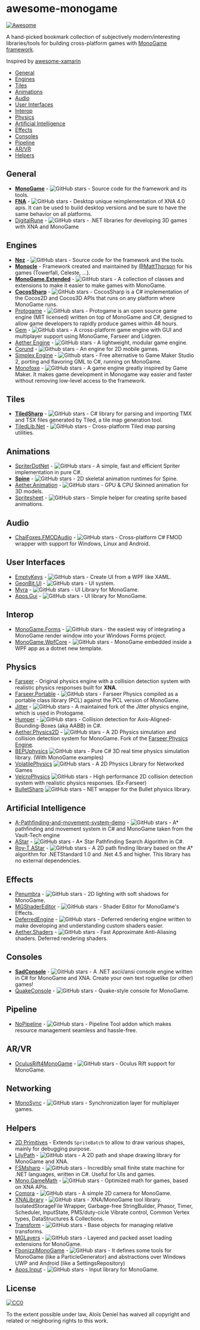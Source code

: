 # awesome-monogame

[![Awesome](https://cdn.rawgit.com/sindresorhus/awesome/d7305f38d29fed78fa85652e3a63e154dd8e8829/media/badge.svg)](https://github.com/sindresorhus/awesome)

A hand-picked bookmark collection of subjectively modern/interesting libraries/tools for building cross-platform games with [MonoGame framework](http://www.monogame.net/).

Inspired by [awesome-xamarin](https://github.com/benoitjadinon/awesome-xamarin)
  
  * [General](#general)
  * [Engines](#engines)
  * [Tiles](#tiles)
  * [Animations](#animations)
  * [Audio](#audio)
  * [User Interfaces](#user-interfaces)
  * [Interop](#interop)
  * [Physics](#physics)
  * [Artificial Intelligence](#artificial-intelligence)
  * [Effects](#effects)
  * [Consoles](#consoles)
  * [Pipeline](#pipeline)
  * [AR/VR](#arvr)
  * [Helpers](#helpers)

## General
* [**MonoGame**](https://github.com/MonoGame/MonoGame) - ![GitHub stars](https://img.shields.io/github/stars/MonoGame/MonoGame.svg) - Source code for the framework and its tools.
* [**FNA**](https://github.com/FNA-XNA/FNA) - ![GitHub stars](https://img.shields.io/github/stars/FNA-XNA/FNA.svg) - Desktop unique reimplementation of XNA 4.0 apis. It can be used to build desktop versions and be sure to have the same behavior on all platforms.
* [DigitalRune](https://github.com/DigitalRune/DigitalRune) - ![GitHub stars](https://img.shields.io/github/stars/DigitalRune/DigitalRune.svg) - .NET libraries for developing 3D games with XNA and MonoGame

## Engines
* [**Nez**](https://github.com/prime31/Nez) - ![GitHub stars](https://img.shields.io/github/stars/prime31/Nez.svg) - Source code for the framework and the tools.
* [**Monocle**](https://bitbucket.org/MattThorson/monocle-engine) - Framework created and maintained by [@MattThorson](https://mobile.twitter.com/MattThorson) for his games (Towerfall, Celeste, ...).
* [**MonoGame.Extended**](https://github.com/craftworkgames/MonoGame.Extended) - ![GitHub stars](https://img.shields.io/github/stars/craftworkgames/MonoGame.Extended.svg) - A collection of classes and extensions to make it easier to make games with MonoGame.
* [**CocosSharp**](https://github.com/mono/CocosSharp) - ![GitHub stars](https://img.shields.io/github/stars/mono/CocosSharp.svg) - CocosSharp is a C# implementation of the Cocos2D and Cocos3D APIs that runs on any platform where MonoGame runs.
* [Protogame](https://github.com/RedpointGames/Protogame) - ![GitHub stars](https://img.shields.io/github/stars/RedpointGames/Protogame.svg) - Protogame is an open source game engine (MIT licensed) written on top of MonoGame and C#, designed to allow game developers to rapidly produce games within 48 hours.
* [Gem](https://github.com/gmich/Gem) - ![GitHub stars](https://img.shields.io/github/stars/gmich/Gem.svg) - A cross-platform game engine with GUI and multiplayer support using MonoGame, Farseer and Lidgren.
* [Aether Engine](https://github.com/tainicom/Aether) - ![GitHub stars](https://img.shields.io/github/stars/tainicom/Aether.svg) - A lightweight, modular game engine.
* [Corund](https://github.com/impworks/corund) - ![Github stars](https://img.shields.io/github/stars/impworks/corund.svg) - An engine for 2D mobile games.
* [Simplex Engine](https://github.com/lofcz/SimplexRpgEngine) - ![Github stars](https://img.shields.io/github/stars/lofcz/SimplexRpgEngine.svg) - Free alternative to Game Maker Studio 2, porting and flavoring GML to C#, running on MonoGame.
* [Monofoxe](https://github.com/gnFur/Monofoxe/) - ![GitHub stars](https://img.shields.io/github/stars/gnFur/Monofoxe.svg) - A game engine greatly inspired by Game Maker. It makes game development in Monogame way easier and faster without removing low-level access to the framework.

## Tiles
* [**TiledSharp**](https://github.com/marshallward/TiledSharp) - ![GitHub stars](https://img.shields.io/github/stars/marshallward/TiledSharp.svg) - C# library for parsing and importing TMX and TSX files generated by Tiled, a tile map generation tool.
* [TiledLib.Net](https://github.com/Ragath/TiledLib.Net) - ![GitHub stars](https://img.shields.io/github/stars/Ragath/TiledLib.Net.svg) - Cross-platform Tiled map parsing utilities.

## Animations
* [SpriterDotNet](https://github.com/loodakrawa/SpriterDotNet) - ![GitHub stars](https://img.shields.io/github/stars/loodakrawa/SpriterDotNet.svg) - A simple, fast and efficient Spriter implementation in pure C#.
* [**Spine**](https://github.com/EsotericSoftware/spine-runtimes) - ![GitHub stars](https://img.shields.io/github/stars/EsotericSoftware/spine-runtimes.svg) - 2D skeletal animation runtimes for Spine.
* [Aether.Animation](https://github.com/tainicom/Aether.Extras/tree/master/Animation) - ![GitHub stars](https://img.shields.io/github/stars/tainicom/Aether.Extras.svg) - GPU & CPU Skinned animation for 3D models.
* [Spritesheet](https://github.com/aloisdeniel/Spritesheet)  - ![GitHub stars](https://img.shields.io/github/stars/aloisdeniel/Spritesheet.svg) - Simple helper for creating sprite based animations.

## Audio
* [ChaiFoxes.FMODAudio](https://github.com/gnFur/ChaiFoxes.FMODAudio/) - ![GitHub stars](https://img.shields.io/github/stars/gnFur/ChaiFoxes.FMODAudio.svg) - Cross-platform C# FMOD wrapper with support for Windows, Linux and Android.

## User Interfaces
* [EmptyKeys](https://github.com/EmptyKeys/UI_Engines) - ![GitHub stars](https://img.shields.io/github/stars/EmptyKeys/UI_Engines.svg) - Create UI from a WPF like XAML.
* [GeonBit.UI](https://github.com/RonenNess/GeonBit.UI) - ![GitHub stars](https://img.shields.io/github/stars/RonenNess/GeonBit.UI.svg) - UI system.
* [Myra](https://github.com/rds1983/Myra) - ![GitHub stars](https://img.shields.io/github/stars/rds1983/Myra.svg) - UI Library for MonoGame.
* [Apos.Gui](https://github.com/Apostolique/Apos.Gui) - ![GitHub stars](https://img.shields.io/github/stars/Apostolique/Apos.Gui.svg) - UI library for MonoGame.

## Interop
* [MonoGame.Forms](https://github.com/sqrMin1/MonoGame.Forms) - ![GitHub stars](https://img.shields.io/github/stars/sqrMin1/MonoGame.Forms) - the easiest way of integrating a MonoGame render window into your Windows Forms project.
* [MonoGame.WpfCore](https://github.com/craftworkgames/MonoGame.WpfCore) - ![GitHub stars](https://img.shields.io/github/stars/craftworkgames/MonoGame.WpfCore) - MonoGame embedded inside a WPF app as a dotnet new template.

## Physics
* [Farseer](https://farseerphysics.codeplex.com/) - Original physics engine with a collision detection system with realistic physics responses built for **XNA**.
* [Farseer.Portable](https://github.com/craftworkgames/FarseerPhysics.Portable) - ![GitHub stars](https://img.shields.io/github/stars/craftworkgames/FarseerPhysics.Portable.svg) - Farseer Physics compiled as a portable class library (PCL) against the PCL version of MonoGame.
* [Jitter](https://github.com/RedpointGames/Jitter) - ![GitHub stars](https://img.shields.io/github/stars/RedpointGames/Jitter.svg) - A maintained fork of the Jitter physics engine, which is used in Protogame.
* [Humper](https://github.com/aloisdeniel/Humper) - ![GitHub stars](https://img.shields.io/github/stars/aloisdeniel/Humper.svg) - Collision detection for Axis-Aligned-Bounding-Boxes (aka AABB) in C#.
* [Aether.Physics2D](https://github.com/tainicom/Aether.Physics2D) - ![GitHub stars](https://img.shields.io/github/stars/tainicom/Aether.Physics2D.svg) - A 2D Physics simulation and collision detection system for MonoGame. Fork of the [Farseer Physics Engine](https://farseerphysics.codeplex.com/).
* [BEPUphysics](https://github.com/bepu/bepuphysics1) ![GitHub stars](https://img.shields.io/github/stars/bepu/bepuphysics1.svg) - Pure C# 3D real time physics simulation library. (With MonoGame examples)
* [VolatilePhysics](https://github.com/ashoulson/VolatilePhysics) ![GitHub stars](https://img.shields.io/github/stars/ashoulson/VolatilePhysics.svg) - A 2D Physics Library for Networked Games
* [VelcroPhysics](https://github.com/VelcroPhysics/VelcroPhysics) ![GitHub stars](https://img.shields.io/github/stars/VelcroPhysics/VelcroPhysics.svg) - High performance 2D collision detection system with realistic physics responses. (Ex-Farseer)
* [BulletSharp](https://github.com/AndresTraks/BulletSharp) ![GitHub stars](https://img.shields.io/github/stars/AndresTraks/BulletSharp.svg) - NET wrapper for the Bullet physics library.

## Artificial Intelligence

* [A-Pathfinding-and-movement-system-demo](https://github.com/Vault16Software/A-Pathfinding-and-movement-system-demo) - ![GitHub stars](https://img.shields.io/github/stars/Vault16Software/A-Pathfinding-and-movement-system-demo.svg) - A* pathfinding and movement system in C# and MonoGame taken from the Vault-Tech engine
* [AStar](https://github.com/leniel/AStar) - ![GitHub stars](https://img.shields.io/github/stars/leniel/AStar.svg) - A* Star Pathfinding Search Algorithm in C#.
* [Roy-T AStar](https://github.com/roy-t/AStar) - ![GitHub stars](https://img.shields.io/github/stars/roy-t/AStar.svg) - A 2D path finding library based on the A* algorithm for .NETStandard 1.0 and .Net 4.5 and higher. This library has no external dependencies.

## Effects

* [Penumbra](https://github.com/discosultan/penumbra) - ![GitHub stars](https://img.shields.io/github/stars/discosultan/penumbra.svg) - 2D lighting with soft shadows for MonoGame.
* [MGShaderEditor](https://github.com/procfxgen/MGShaderEditor) - ![GitHub stars](https://img.shields.io/github/stars/procfxgen/MGShaderEditor.svg) - Shader Editor for MonoGame's Effects.
* [DeferredEngine](https://github.com/UncleThomy/DeferredEngine) - ![GitHub stars](https://img.shields.io/github/stars/UncleThomy/DeferredEngine.svg) - Deferred rendering engine written to make developing and understanding custom shaders easier.
* [Aether.Shaders](https://github.com/tainicom/Aether.Extras/tree/master/Shaders) - ![GitHub stars](https://img.shields.io/github/stars/tainicom/Aether.Extras.svg) - Fast Approximate Anti-Aliasing shaders. Deferred rendering shaders.

## Consoles

* [**SadConsole**](https://github.com/Thraka/SadConsole) - ![GitHub stars](https://img.shields.io/github/stars/Thraka/SadConsole.svg) - A .NET ascii/ansi console engine written in C# for MonoGame and XNA. Create your own text roguelike (or other) games!
* [QuakeConsole](https://github.com/discosultan/quake-console) - ![GitHub stars](https://img.shields.io/github/stars/discosultan/quake-console.svg) - Quake-style console for MonoGame.

## Pipeline

* [NoPipeline](https://github.com/gnFur/NoPipeline) - ![GitHub stars](https://img.shields.io/github/stars/gnFur/NoPipeline.svg) - Pipeline Tool addon which makes resource management seamless and hassle-free.

## AR/VR

* [OculusRift4MonoGame](https://github.com/steemwheedle/OculusRift4MonoGame) - ![GitHub stars](https://img.shields.io/github/stars/steemwheedle/OculusRift4MonoGame.svg) - Oculus Rift support for MonoGame.

## Networking

* [MonoSync](https://github.com/janfokke/MonoSync) - ![GitHub stars](https://img.shields.io/github/stars/janfokke/MonoSync.svg) - Synchronization layer for multiplayer games.

## Helpers
* [2D Primitives](https://bitbucket.org/C3/2d-xna-primitives/wiki/Home) - Extends `SpriteBatch` to allow to draw various shapes, mainly for debugging purpose.
* [LilyPath](https://github.com/jaquadro/LilyPath) - ![GitHub stars](https://img.shields.io/github/stars/jaquadro/LilyPath.svg) - A 2D path and shape drawing library for MonoGame and XNA.
* [FSMsharp](https://github.com/xanathar/FSMsharp) - ![GitHub stars](https://img.shields.io/github/stars/xanathar/FSMsharp.svg) - Incredibly small finite state machine for .NET languages, written in C#. Useful for UIs and games.
* [Mono.GameMath](https://github.com/mhutch/Mono.GameMath) - ![GitHub stars](https://img.shields.io/github/stars/mhutch/Mono.GameMath.svg) - Optimized math for games, based on XNA APIs.
* [Comora](https://github.com/aloisdeniel/Comora) - ![GitHub stars](https://img.shields.io/github/stars/aloisdeniel/Comora.svg) - A simple 2D camera for MonoGame.
* [XNALibrary](https://github.com/tainicom/XNALibrary) - ![GitHub stars](https://img.shields.io/github/stars/tainicom/XNALibrary.svg) - XNA/MonoGame tool library.  IsolatedStorageFile Wrapper, Garbage-free StringBuilder, Phasor, Timer, Scheduler, InputState, PMS/duty-cicle Vibrate control, Common Vertex types, DataStructures & Collections.
* [Transform](https://github.com/aloisdeniel/Transform) - ![GitHub stars](https://img.shields.io/github/stars/aloisdeniel/Transform.svg) - Base objects for managing relative transforms.
* [MGLayers](https://github.com/0xFireball/MGLayers) - ![GitHub stars](https://img.shields.io/github/stars/0xFireball/MGLayers.svg) - Layered and packed asset loading extensions for MonoGame.
* [FbonizziMonoGame](https://github.com/FrancescoBonizzi/FbonizziMonoGame) - ![GitHub stars](https://img.shields.io/github/stars/FrancescoBonizzi/FbonizziMonoGame.svg) - It defines some tools for MonoGame (like a ParticleGenerator) and abstractions over Windows UWP and Android (like a SettingsRepository)
* [Apos.Input](https://github.com/Apostolique/Apos.Input) - ![GitHub stars](https://img.shields.io/github/stars/Apostolique/Apos.Input.svg) - Input library for MonoGame.

## License

[![CC0](https://licensebuttons.net/p/zero/1.0/88x31.png)](https://creativecommons.org/publicdomain/zero/1.0/)

To the extent possible under law, Aloïs Deniel has waived all copyright and related or neighboring rights to this work.
